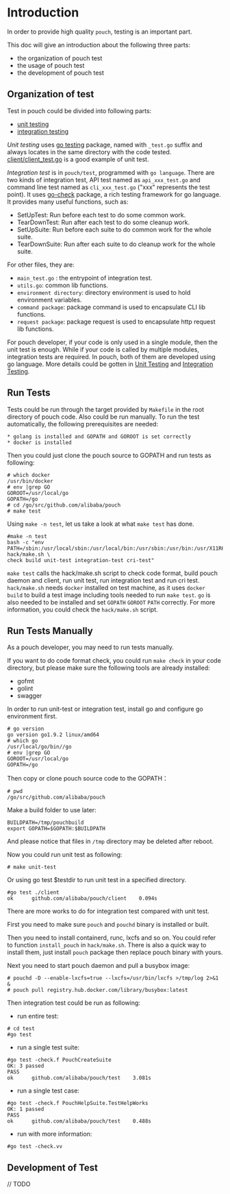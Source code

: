 # Introduction

In order to provide high quality `pouch`, testing is an important part.

This doc will give an introduction about the following three parts:

* the organization of pouch test
* the usage of pouch test
* the development of pouch test

## Organization of test

Test in pouch could be divided into following parts:

* [unit testing](https://en.wikipedia.org/wiki/Unit_testing#Description)
* [integration testing](https://en.wikipedia.org/wiki/Integration_testing)

*Unit testing* uses [go testing](https://golang.org/pkg/testing/) package, named with `_test.go` suffix and always locates in the same directory with the code tested. [client/client_test.go](https://github.com/alibaba/pouch/blob/master/client/client_test.go) is a good example of unit test.

*Integration test* is in `pouch/test`, programmed with `go language`. There are two kinds of integration test, API test named as `api_xxx_test.go` and command line test named as `cli_xxx_test.go` ("xxx" represents the test point).
It uses [go-check](https://labix.org/gocheck) package, a rich testing framework for go language. It provides many useful functions, such as:

* SetUpTest: Run before each test to do some common work.
* TearDownTest: Run after each test to do some cleanup work.
* SetUpSuite: Run before each suite to do common work for the whole suite.
* TearDownSuite: Run after each suite to do cleanup work for the whole suite.

For other files, they are:

* `main_test.go` : the entrypoint of integration test.
* `utils.go`: common lib functions.
* `environment directory`: directory environment is used to hold environment variables.
* `command package`: package command is used to encapsulate CLI lib functions.
* `request package`: package request is used to encapsulate http request lib functions.

For pouch developer, if your code is only used in a single module, then the unit test is enough. While if your code is called by multiple modules, integration tests are required. In pouch, both of them are developed using go language. More details could be gotten in [Unit Testing](#unit-testing) and [Integration Testing](#integration-testing).

## Run Tests

Tests could be run through the target provided by `Makefile` in the root directory of pouch code. Also could be run manually.
To run the test automatically, the following prerequisites are needed:

    * golang is installed and GOPATH and GOROOT is set correctly
    * docker is installed

Then you could just clone the pouch source to GOPATH and run tests as following:

```
# which docker
/usr/bin/docker
# env |grep GO
GOROOT=/usr/local/go
GOPATH=/go
# cd /go/src/github.com/alibaba/pouch
# make test
```

Using `make -n test`, let us take a look at what `make test` has done.

```
#make -n test
bash -c "env PATH=/sbin:/usr/local/sbin:/usr/local/bin:/usr/sbin:/usr/bin:/usr/X11R6/bin:/usr/local/go/bin:/opt/satools:/root/bin hack/make.sh \
check build unit-test integration-test cri-test"
```

`make test` calls the hack/make.sh script to check code format, build pouch daemon and client, run unit test, run integration test and run cri test.
`hack/make.sh` needs `docker` installed on test machine, as it uses `docker build` to build a test image including tools needed to run `make test`. `go` is also needed to be installed and set `GOPATH` `GOROOT` `PATH` correctly. For more information, you could check the `hack/make.sh` script.

## Run Tests Manually

As a pouch developer, you may need to run tests manually.

If you want to do code format check, you could run `make check` in your code directory, but please make sure the following tools are already installed:

* gofmt
* golint
* swagger

In order to run unit-test or integration test, install go and configure go environment first.

```
# go version
go version go1.9.2 linux/amd64
# which go
/usr/local/go/bin//go
# env |grep GO
GOROOT=/usr/local/go
GOPATH=/go
```

Then copy or clone pouch source code to the GOPATH：

```
# pwd
/go/src/github.com/alibaba/pouch
```

Make a build folder to use later:

```
BUILDPATH=/tmp/pouchbuild
export GOPATH=$GOPATH:$BUILDPATH
```

And please notice that files in `/tmp` directory may be deleted after reboot.

Now you could run unit test as following:

```
# make unit-test
```

Or using go test $testdir to run unit test in a specified directory.

```
#go test ./client
ok      github.com/alibaba/pouch/client    0.094s

```

There are more works to do for integration test compared with unit test.

First you need to make sure `pouch` and `pouchd` binary is installed or built.

Then you need to install containerd, runc, lxcfs and so on. You could refer to function `install_pouch` in `hack/make.sh`. There is also a quick way to install them, just install `pouch` package then replace pouch binary with yours.

Next you need to start pouch daemon and pull a busybox image:

```
# pouchd -D --enable-lxcfs=true --lxcfs=/usr/bin/lxcfs >/tmp/log 2>&1 &
# pouch pull registry.hub.docker.com/library/busybox:latest
```

Then integration test could be run as following:

* run entire test:

```
# cd test
#go test
```

* run a single test suite:

```
#go test -check.f PouchCreateSuite
OK: 3 passed
PASS
ok      github.com/alibaba/pouch/test    3.081s
```

* run a single test case:

```
#go test -check.f PouchHelpSuite.TestHelpWorks
OK: 1 passed
PASS
ok      github.com/alibaba/pouch/test    0.488s
```

* run with more information:

```
#go test -check.vv
```

## Development of Test

// TODO
